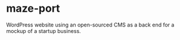 # maze-port
WordPress website using an open-sourced CMS as a back end for a mockup of a startup business.

